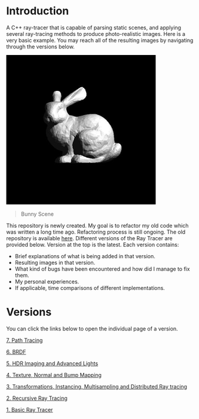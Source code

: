 # Introduction

A C++ ray-tracer that is capable of parsing static scenes, and applying several ray-tracing methods to produce photo-realistic images. Here is a very basic example. You may reach all of the resulting images by navigating through the versions below.

![Sc](/assets/hw1-bunny-correct.jpg)

> Bunny Scene

This repository is newly created. My goal is to refactor my old code which was written a long time ago. Refactoring process is still ongoing. The old repository is available [here](https://github.com/badiba/raytracer-795). Different versions of the Ray Tracer are provided below. Version at the top is the latest. Each version contains:

- Brief explanations of what is being added in that version.
- Resulting images in that version.
- What kind of bugs have been encountered and how did I manage to fix them.
- My personal experiences.
- If applicable, time comparisons of different implementations.

# Versions

You can click the links below to open the individual page of a version.

[7. Path Tracing](/pages/Page7.md)

[6. BRDF](/pages/Page6.md)

[5. HDR Imaging and Advanced Lights](/pages/Page5.md)

[4. Texture, Normal and Bump Mapping](/pages/Page4.md)

[3. Transformations, Instancing, Multisampling and Distributed Ray tracing](/pages/Page3.md)

[2. Recursive Ray Tracing](/pages/Page2.md)

[1. Basic Ray Tracer](/pages/Page1.md)